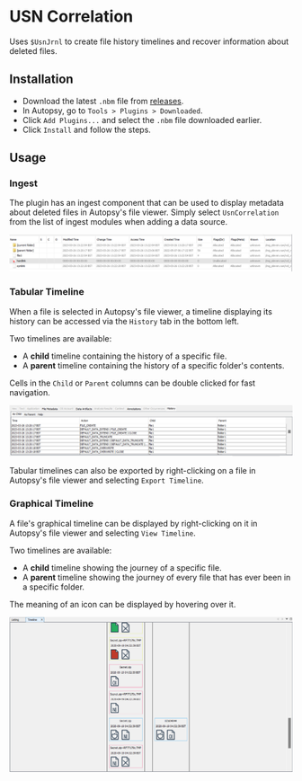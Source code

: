 # USN Correlation

Uses `$UsnJrnl` to create file history timelines and recover information about deleted files.

## Installation

- Download the latest `.nbm` file from [releases](https://github.com/Oshawk/usn-correlation/releases).
- In Autopsy, go to `Tools > Plugins > Downloaded`.
- Click `Add Plugins...` and select the `.nbm` file downloaded earlier.
- Click `Install` and follow the steps.

## Usage

### Ingest

The plugin has an ingest component that can be used to display metadata about deleted files in Autopsy's file viewer. Simply select `UsnCorrelation` from the list of ingest modules when adding a data source.

![](images/deleted_file.png)

### Tabular Timeline

When a file is selected in Autopsy's file viewer, a timeline displaying its history can be accessed via the `History` tab in the bottom left.

Two timelines are available:

- A **child** timeline containing the history of a specific file.
- A **parent** timeline containing the history of a specific folder's contents.

Cells in the `Child` or `Parent` columns can be double clicked for fast navigation.

![](images/tabular_timeline.png)

Tabular timelines can also be exported by right-clicking on a file in Autopsy's file viewer and selecting `Export Timeline`.

### Graphical Timeline

A file's graphical timeline can be displayed by right-clicking on it in Autopsy's file viewer and selecting `View Timeline`.

Two timelines are available:

- A **child** timeline showing the journey of a specific file.
- A **parent** timeline showing the journey of every file that has ever been in a specific folder.

The meaning of an icon can be displayed by hovering over it.

![](images/graphical_timeline.png)